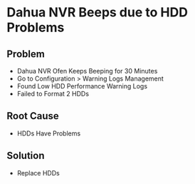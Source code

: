 # Dahua NVR Beeps due to HDD Problems

## Problem
* Dahua NVR Ofen Keeps Beeping for 30 Minutes
* Go to Configuration > Warning Logs Management
* Found Low HDD Performance Warning Logs
* Failed to Format 2 HDDs

## Root Cause
* HDDs Have Problems

## Solution
* Replace HDDs

